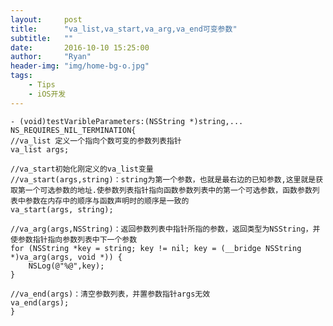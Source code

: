 ```yaml
---
layout:     post
title:      "va_list,va_start,va_arg,va_end可变参数"
subtitle:   ""
date:       2016-10-10 15:25:00
author:     "Ryan"
header-img: "img/home-bg-o.jpg"
tags:
    - Tips
    - iOS开发
---
```


	- (void)testVaribleParameters:(NSString *)string,... NS_REQUIRES_NIL_TERMINATION{
    //va_list 定义一个指向个数可变的参数列表指针
    va_list args;
   
    //va_start初始化刚定义的va_list变量
    //va_start(args,string)：string为第一个参数，也就是最右边的已知参数,这里就是获取第一个可选参数的地址.使参数列表指针指向函数参数列表中的第一个可选参数，函数参数列表中参数在内存中的顺序与函数声明时的顺序是一致的
    va_start(args, string);
   
    //va_arg(args,NSString)：返回参数列表中指针所指的参数，返回类型为NSString，并使参数指针指向参数列表中下一个参数
    for (NSString *key = string; key != nil; key = (__bridge NSString *)va_arg(args, void *)) {
        NSLog(@"%@",key);
    }
   
    //va_end(args)：清空参数列表，并置参数指针args无效
    va_end(args);
	}
	
	
	
	
